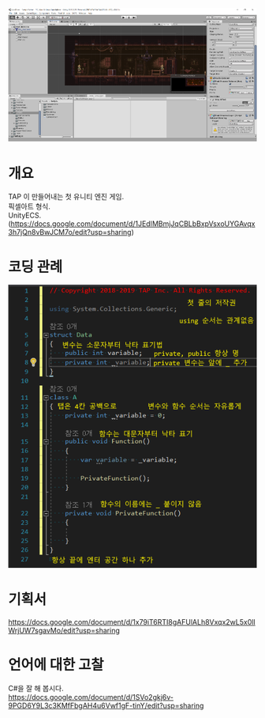 ![](./ReadMe/title_0.png)
  
# 개요
TAP 이 만들어내는 첫 유니티 엔진 게임.  
픽셀아트 형식.  
UnityECS. (https://docs.google.com/document/d/1JEdIMBmjJqCBLbBxpVsxoUYGAvqx3h7jQn8vBwJCM7o/edit?usp=sharing)  

# 코딩 관례
![](./ReadMe/coding_conventions_0.png)
  
# 기획서
https://docs.google.com/document/d/1x79iT6RTI8gAFUlALh8Vxqx2wL5x0lIWrjUW7sgavMo/edit?usp=sharing  

# 언어에 대한 고찰
C#을 잘 해 봅시다.  
https://docs.google.com/document/d/1SVo2gkj6v-9PGD6Y9L3c3KMfFbgAH4u6Vwf1gF-tinY/edit?usp=sharing
